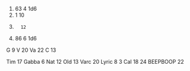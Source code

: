 
1. 63  4      1d6
2.  1 10
3.       12
4. 86  6     1d6

G   9
V   20
Va   22
C    13


Tim  17
Gabba  6
Nat 12
Old 13 
Varc 20 
Lyric 8      3
Cal 18    24
BEEPBOOP 22

